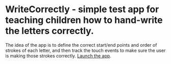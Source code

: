 # WriteCorrectly - simple test app for teaching children how to hand-write the letters correctly. 
The idea of the app is to define the correct start/end points and order of strokes of each letter, and then track the touch events to make sure the user is making those strokes correctly.
[Launch the app](https://github.com/VirtualMaestro/WriteCorrectlyWebGL).